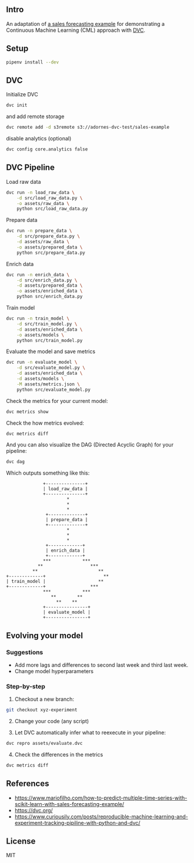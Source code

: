 ## Intro

An adaptation of [a sales forecasting example](https://www.mariofilho.com/how-to-predict-multiple-time-series-with-scikit-learn-with-sales-forecasting-example/) for demonstrating a Continuous Machine Learning (CML) approach with [DVC](https://dvc.org/).

## Setup

```sh
pipenv install --dev
```

## DVC

Initialize DVC

```sh
dvc init
```

and add remote storage

```sh
dvc remote add -d s3remote s3://adornes-dvc-test/sales-example
```

disable analytics (optional)

```sh
dvc config core.analytics false
```

## DVC Pipeline

Load raw data

```sh
dvc run -n load_raw_data \
    -d src/load_raw_data.py \
    -o assets/raw_data \
    python src/load_raw_data.py
```

Prepare data

```sh
dvc run -n prepare_data \
    -d src/prepare_data.py \
    -d assets/raw_data \
    -o assets/prepared_data \
    python src/prepare_data.py
```

Enrich data

```sh
dvc run -n enrich_data \
    -d src/enrich_data.py \
    -d assets/prepared_data \
    -o assets/enriched_data \
    python src/enrich_data.py
```


Train model

```sh
dvc run -n train_model \
    -d src/train_model.py \
    -d assets/enriched_data \
    -o assets/models \
    python src/train_model.py
```

Evaluate the model and save metrics

```sh
dvc run -n evaluate_model \
    -d src/evaluate_model.py \
    -d assets/enriched_data \
    -d assets/models \
    -M assets/metrics.json \
    python src/evaluate_model.py
```

Check the metrics for your current model:

```sh
dvc metrics show
```

Check the how metrics evolved:

```sh
dvc metrics diff
```

And you can also visualize the DAG (Directed Acyclic Graph) for your pipeline:

```sh
dvc dag
```

Which outputs something like this:

```
              +---------------+
              | load_raw_data |
              +---------------+
                       *
                       *
                       *
               +--------------+
               | prepare_data |
               +--------------+
                       *
                       *
                       *
               +-------------+
               | enrich_data |
               +-------------+
              ***            ***
            **                  ***
          **                       **
+-------------+                      **
| train_model |                    **
+-------------+                 ***
              ***            ***
                 **        **
                   **    **
              +----------------+
              | evaluate_model |
              +----------------+
```

## Evolving your model

### Suggestions

* Add more lags and differences to second last week and third last week.
* Change model hyperparameters

### Step-by-step

1) Checkout a new branch:

```sh
git checkout xyz-experiment
```

2) Change your code (any script)

3) Let DVC automatically infer what to reexecute in your pipeline: 

```sh
dvc repro assets/evaluate.dvc
```

4) Check the differences in the metrics

```sh
dvc metrics diff
```

## References

* https://www.mariofilho.com/how-to-predict-multiple-time-series-with-scikit-learn-with-sales-forecasting-example/
* https://dvc.org/
* https://www.curiousily.com/posts/reproducible-machine-learning-and-experiment-tracking-pipiline-with-python-and-dvc/

## License

MIT